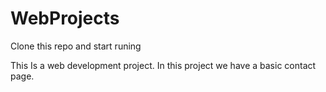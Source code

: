 
# WebProjects
Clone this repo and start runing

This Is a web development project.
In this project we have a basic contact page.
